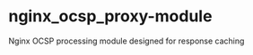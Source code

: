 nginx_ocsp_proxy-module
=======================

Nginx OCSP processing module designed for response caching
